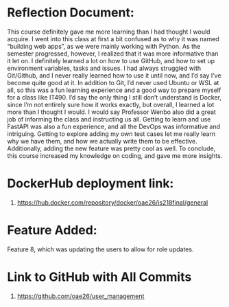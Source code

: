 # Reflection Document: 

This course definitely gave me more learning than I had thought I would acquire. I went into this class at first a bit confused as to why it was named “building web apps”, as we were mainly working with Python. As the semester progressed, however, I realized that it was more informative than it let on. I definitely learned a lot on how to use GitHub, and how to set up environment variables, tasks and issues. I had always struggled with Git/Github, and I never really learned how to use it until now, and I’d say I’ve become quite good at it. In addition to Git, I’d never used Ubuntu or WSL at all, so this was a fun learning experience and a good way to prepare myself for a class like IT490. I’d say the only thing I still don’t understand is Docker, since I’m not entirely sure how it works exactly, but overall, I learned a lot more than I thought I would. I would say Professor Wenbo also did a great job of informing the class and instructing us all. Getting to learn and use FastAPI was also a fun experience, and all the DevOps was informative and intriguing. Getting to explore adding my own test cases let me really learn why we have them, and how we actually write them to be effective. Additionally, adding the new feature was pretty cool as well. To conclude, this course increased my knowledge on coding, and gave me more insights.

# DockerHub deployment link:

1. https://hub.docker.com/repository/docker/oae26/is218final/general

# Feature Added: 

Feature 8, which was updating the users to allow for role updates. 

# Link to GitHub with All Commits
1. https://github.com/oae26/user_management
